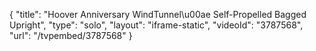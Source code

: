 {
    "title": "Hoover Anniversary WindTunnel\u00ae Self-Propelled Bagged Upright",
    "type": "solo",
    "layout": "iframe-static",
    "videoId": "3787568",
    "url": "\/tvpembed\/3787568"
}